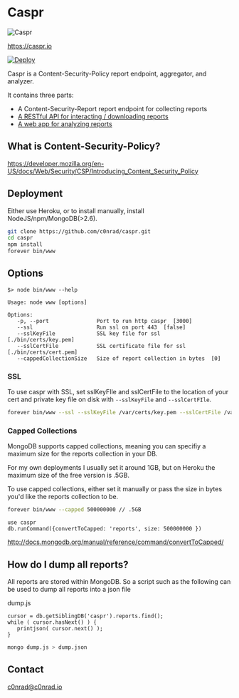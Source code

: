 # Caspr

![Caspr](https://raw.githubusercontent.com/c0nrad/caspr/master/public/img/happy.png)

https://caspr.io

[![Deploy](https://www.herokucdn.com/deploy/button.png)](https://heroku.com/deploy?template=https://github.com/c0nrad/caspr)

Caspr is a Content-Security-Policy report endpoint, aggregator, and analyzer.

It contains three parts:
- A Content-Security-Report report endpoint for collecting reports
- [A RESTful API for interacting / downloading reports](https://raw.githubusercontent.com/c0nrad/caspr/master/docs/api.md)
- [A web app for analyzing reports](http://caspr.io/#/p/e73f40cd722426dd6df4c81fb56285335747fa29728bc72bd07cbcf5c2829d21)


## What is Content-Security-Policy?

https://developer.mozilla.org/en-US/docs/Web/Security/CSP/Introducing_Content_Security_Policy

## Deployment

Either use Heroku, or to install manually, install NodeJS/npm/MongoDB(>2.6).

```bash
git clone https://github.com/c0nrad/caspr.git
cd caspr
npm install
forever bin/www
```

## Options

```
$> node bin/www --help

Usage: node www [options]

Options:
   -p, --port               Port to run http caspr  [3000]
   --ssl                    Run ssl on port 443  [false]
   --sslKeyFile             SSL key file for ssl  [./bin/certs/key.pem]
   --sslCertFile            SSL certificate file for ssl  [./bin/certs/cert.pem]
   --cappedCollectionSize   Size of report collection in bytes  [0]
```

### SSL

To use caspr with SSL, set sslKeyFIle and sslCertFile to the location of your cert and private key file on disk with `--sslKeyFile` and `--sslCertFIle`.

```bash
forever bin/www --ssl --sslKeyFile /var/certs/key.pem --sslCertFile /var/certs/cert.pem
```

### Capped Collections

MongoDB supports capped collections, meaning you can specifiy a maximum size for the reports collection in your DB.

For my own deployments I usually set it around 1GB, but on Heroku the maximum size of the free version is .5GB.

To use capped collections, either set it manually or pass the size in bytes you'd like the reports collection to be.

```bash
forever bin/www --capped 500000000 // .5GB
```

```
use caspr
db.runCommand({convertToCapped: 'reports', size: 500000000 })
```
http://docs.mongodb.org/manual/reference/command/convertToCapped/

## How do I dump all reports?

All reports are stored within MongoDB. So a script such as the following can be used to dump all reports into a json file

dump.js
```
cursor = db.getSiblingDB('caspr').reports.find();
while ( cursor.hasNext() ) {
   printjson( cursor.next() );
}
```

```bash
mongo dump.js > dump.json
```

## Contact

c0nrad@c0nrad.io
